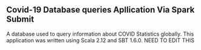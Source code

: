 <h2> Covid-19 Database queries Apllication Via Spark Submit </h2>

A database used to query information about COVID Statistics globally. 
This application was written using Scala 2.12 and SBT 1.6.0.
NEED TO EDIT THIS
